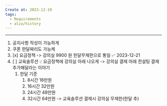 ```yaml
---
Create at: 2023-12-19
tags:
  - Requirements
  - alza/history
---
```

---

1. 공지사항 작성이 가능하게 
2. 쿠폰 한달짜리도 가능케
3. [x] 요금정책 -> 강의실 9900 원 한달무제한으로 통일 ✅ 2023-12-21
4. [ ] 교육솔루션  :: 요금정책에 강의실 아래 나오게 -> 강의실 결제 아래 컨설팅 결제 추가해달라는 이야기
	1. 한달 기준
		1. 8시간 16만원
		2. 16시간 32만원
		3. 24시간 48만원
		4. 32시간 64만원 -> 교육솔루션 결제시 강의실 무제한(한달 추)